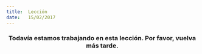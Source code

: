 ```yaml
---
title:  Lección
date:   15/02/2017
---
```


### <center>Todavía estamos trabajando en esta lección. Por favor, vuelva más tarde.</center>